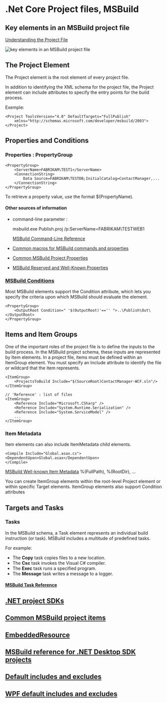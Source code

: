 
# .Net Core Project files, MSBuild

## Key elements in an MSBuild project file

[Understanding the Project File](https://docs.microsoft.com/en-us/aspnet/web-forms/overview/deployment/web-deployment-in-the-enterprise/understanding-the-project-file)

![key elements in an MSBuild project file](https://docs.microsoft.com/en-us/aspnet/web-forms/overview/deployment/web-deployment-in-the-enterprise/understanding-the-project-file/_static/image2.png)

## The Project Element

The Project element is the root element of every project file.

In addition to identifying the XML schema for the project file,
the Project element can include attributes to specify the entry points for the build process.

Exemple:

    <Project ToolsVersion="4.0" DefaultTargets="FullPublish" 
        xmlns="http://schemas.microsoft.com/developer/msbuild/2003">
    </Project>

## Properties and Conditions

### Properties : PropertyGroup

    <PropertyGroup>    
        <ServerName>FABRIKAM\TEST1</ServerName>
        <ConnectionString>
            Data Source=FABRIKAM\TESTDB;InitialCatalog=ContactManager,...
        </ConnectionString>
    </PropertyGroup>

To retrieve a property value, use the format $(PropertyName). 

#### Other sources of information

- command-line parameter : 

    msbuild.exe Publish.proj /p:ServerName=FABRIKAM\TESTWEB1

  [MSBuild Command-Line Reference](https://docs.microsoft.com/en-us/previous-versions/visualstudio/visual-studio-2015/msbuild/msbuild-command-line-reference?view=vs-2015&redirectedfrom=MSDN)

- [Common macros for MSBuild commands and properties](https://docs.microsoft.com/en-us/cpp/build/reference/common-macros-for-build-commands-and-properties?redirectedfrom=MSDN&view=msvc-170)

- [Common MSBuild Project Properties](https://docs.microsoft.com/en-us/previous-versions/visualstudio/visual-studio-2015/msbuild/common-msbuild-project-properties?view=vs-2015&redirectedfrom=MSDN)

- [MSBuild Reserved and Well-Known Properties](https://docs.microsoft.com/en-us/previous-versions/visualstudio/visual-studio-2015/msbuild/msbuild-reserved-and-well-known-properties?view=vs-2015&redirectedfrom=MSDN)

### [MSBuild Conditions](https://docs.microsoft.com/en-us/previous-versions/visualstudio/visual-studio-2015/msbuild/msbuild-conditions?view=vs-2015&redirectedfrom=MSDN)

Most MSBuild elements support the Condition attribute, which lets you specify the criteria upon which MSBuild should evaluate the element. 

    <PropertyGroup>
        <OutputRoot Condition=" '$(OutputRoot)'=='' ">..\Publish\Out\</OutputRoot>
    </PropertyGroup>

## Items and Item Groups

One of the important roles of the project file is to define the inputs to the build process. 
In the MSBuild project schema, these inputs are represented by Item elements.
In a project file, items must be defined within an ItemGroup element.
You must specify an Include attribute to identify the file or wildcard that the item represents.

    <ItemGroup>
        <ProjectsToBuild Include="$(SourceRoot)ContactManager-WCF.sln"/>
    </ItemGroup>

    // 'Reference' : list of files 
    <ItemGroup>
        <Reference Include="Microsoft.CSharp" />
        <Reference Include="System.Runtime.Serialization" />
        <Reference Include="System.ServiceModel" />
        ...
    </ItemGroup>

### Item Metadata

Item elements can also include ItemMetadata child elements. 

    <Compile Include="Global.asax.cs">
    <DependentUpon>Global.asax</DependentUpon>
    </Compile>

[MSBuild Well-known Item Metadata](https://docs.microsoft.com/en-us/previous-versions/visualstudio/visual-studio-2015/msbuild/msbuild-well-known-item-metadata?view=vs-2015&redirectedfrom=MSDN)
%(FullPath), %(RootDir), ...

You can create ItemGroup elements within the root-level Project element or within specific Target elements.
ItemGroup elements also support Condition attributes

## Targets and Tasks

### Tasks

In the MSBuild schema, a Task element represents an individual build instruction (or task). 
MSBuild includes a multitude of predefined tasks. 

For example:
- The __Copy__ task copies files to a new location.
- The __Csc__ task invokes the Visual C# compiler.
- The __Exec__ task runs a specified program.
- The __Message__ task writes a message to a logger.

#### [MSBuild Task Reference](https://docs.microsoft.com/en-us/previous-versions/visualstudio/visual-studio-2015/msbuild/msbuild-task-reference?view=vs-2015&redirectedfrom=MSDN)




## [.NET project SDKs](https://docs.microsoft.com/en-us/dotnet/core/project-sdk/overview)

## [Common MSBuild project items](https://docs.microsoft.com/en-us/visualstudio/msbuild/common-msbuild-project-items?view=vs-2022#compile)

## [EmbeddedResource](https://docs.microsoft.com/en-us/visualstudio/msbuild/common-msbuild-project-items?view=vs-2022#embeddedresource)

## [MSBuild reference for .NET Desktop SDK projects](https://docs.microsoft.com/en-us/dotnet/core/project-sdk/msbuild-props-desktop#wpf-default-includes-and-excludes)

## [Default includes and excludes](https://docs.microsoft.com/en-us/dotnet/core/project-sdk/overview#default-includes-and-excludes)
## [WPF default includes and excludes](https://docs.microsoft.com/en-us/dotnet/core/project-sdk/msbuild-props-desktop#wpf-default-includes-and-excludes)

